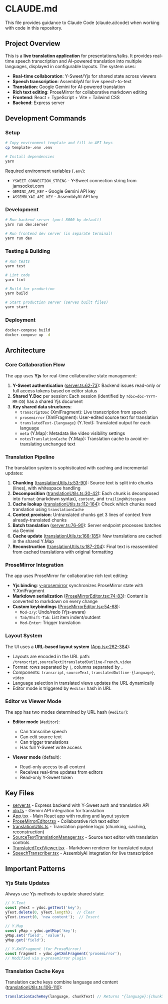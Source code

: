 # CLAUDE.md

This file provides guidance to Claude Code (claude.ai/code) when working with code in this repository.

## Project Overview

This is a **live translation application** for presentations/talks. It provides real-time speech transcription and AI-powered translation into multiple languages, displayed in configurable layouts. The system uses:

- **Real-time collaboration**: Y-Sweet/Yjs for shared state across viewers
- **Speech transcription**: AssemblyAI for live speech-to-text
- **Translation**: Google Gemini for AI-powered translation
- **Rich text editing**: ProseMirror for collaborative markdown editing
- **Frontend**: React + TypeScript + Vite + Tailwind CSS
- **Backend**: Express server

## Development Commands

### Setup
```bash
# Copy environment template and fill in API keys
cp template-.env .env

# Install dependencies
yarn
```

Required environment variables (`.env`):
- `YSWEET_CONNECTION_STRING` - Y-Sweet connection string from jamsocket.com
- `GEMINI_API_KEY` - Google Gemini API key
- `ASSEMBLYAI_API_KEY` - AssemblyAI API key

### Development
```bash
# Run backend server (port 8000 by default)
yarn run dev:server

# Run frontend dev server (in separate terminal)
yarn run dev
```

### Testing & Building
```bash
# Run tests
yarn test

# Lint code
yarn lint

# Build for production
yarn build

# Start production server (serves built files)
yarn start
```

### Deployment
```bash
docker-compose build
docker-compose up -d
```

## Architecture

### Core Collaboration Flow

The app uses **Yjs** for real-time collaborative state management:

1. **Y-Sweet authentication** ([server.ts:62-73](server.ts#L62-L73)): Backend issues read-only or full access tokens based on editor status
2. **Shared Y.Doc** per session: Each session (identified by `?doc=doc-YYYY-MM-DD`) has a shared Yjs document
3. **Key shared data structures**:
   - `transcriptDoc` (XmlFragment): Live transcription from speech
   - `prosemirror` (XmlFragment): User-edited source text for translation
   - `translatedText-{language}` (Y.Text): Translated output for each language
   - `meta` (Y.Map): Metadata like video visibility settings
   - `notesTranslationCache` (Y.Map): Translation cache to avoid re-translating unchanged text

### Translation Pipeline

The translation system is sophisticated with caching and incremental updates:

1. **Chunking** ([translationUtils.ts:53-90](translationUtils.ts#L53-L90)): Source text is split into chunks (lines), with whitespace handling
2. **Decomposition** ([translationUtils.ts:30-42](translationUtils.ts#L30-L42)): Each chunk is decomposed into `format` (markdown syntax), `content`, and `trailingWhitespace`
3. **Cache lookup** ([translationUtils.ts:112-164](translationUtils.ts#L112-L164)): Check which chunks need translation using `translationCache`
4. **Context provision**: Untranslated chunks get 3 lines of context from already-translated chunks
5. **Batch translation** ([server.ts:76-90](server.ts#L76-L90)): Server endpoint processes batches via Gemini
6. **Cache update** ([translationUtils.ts:166-185](translationUtils.ts#L166-L185)): New translations are cached in the shared Y.Map
7. **Reconstruction** ([translationUtils.ts:187-204](translationUtils.ts#L187-L204)): Final text is reassembled from cached translations with original formatting

### ProseMirror Integration

The app uses ProseMirror for collaborative rich text editing:

- **Yjs binding**: [y-prosemirror](https://github.com/yjs/y-prosemirror) synchronizes ProseMirror state with Y.XmlFragment
- **Markdown serialization** ([ProseMirrorEditor.tsx:74-83](ProseMirrorEditor.tsx#L74-L83)): Content is converted to markdown on every change
- **Custom keybindings** ([ProseMirrorEditor.tsx:54-68](ProseMirrorEditor.tsx#L54-L68)):
  - `Mod-z/y`: Undo/redo (Yjs-aware)
  - `Tab/Shift-Tab`: List item indent/outdent
  - `Mod-Enter`: Trigger translation

### Layout System

The UI uses a **URL-based layout system** ([App.tsx:262-384](App.tsx#L262-L384)):

- Layouts are encoded in the URL path: `/transcript,sourceText|translatedOutline-French,video`
- Format: rows separated by `|`, columns separated by `,`
- Components: `transcript`, `sourceText`, `translatedOutline-{language}`, `video`
- Language selection in translated views updates the URL dynamically
- Editor mode is triggered by `#editor` hash in URL

### Editor vs Viewer Mode

The app has two modes determined by URL hash (`#editor`):

- **Editor mode** (`#editor`):
  - Can transcribe speech
  - Can edit source text
  - Can trigger translations
  - Has full Y-Sweet write access

- **Viewer mode** (default):
  - Read-only access to all content
  - Receives real-time updates from editors
  - Read-only Y-Sweet token

## Key Files

- [server.ts](server.ts) - Express backend with Y-Sweet auth and translation API
- [nlp.ts](nlp.ts) - Gemini API integration for translation
- [App.tsx](src/App.tsx) - Main React app with routing and layout system
- [ProseMirrorEditor.tsx](src/ProseMirrorEditor.tsx) - Collaborative rich text editor
- [translationUtils.ts](src/translationUtils.ts) - Translation pipeline logic (chunking, caching, reconstruction)
- [SourceTextTranslationManager.tsx](src/SourceTextTranslationManager.tsx) - Source text editor with translation controls
- [TranslatedTextViewer.tsx](src/TranslatedTextViewer.tsx) - Markdown renderer for translated output
- [SpeechTranscriber.tsx](src/SpeechTranscriber.tsx) - AssemblyAI integration for live transcription

## Important Patterns

### Yjs State Updates

Always use Yjs methods to update shared state:

```typescript
// Y.Text
const yText = ydoc.getText('key');
yText.delete(0, yText.length);  // Clear
yText.insert(0, 'new content');  // Insert

// Y.Map
const yMap = ydoc.getMap('key');
yMap.set('field', 'value');
yMap.get('field');

// Y.XmlFragment (for ProseMirror)
const fragment = ydoc.getXmlFragment('prosemirror');
// Modified via y-prosemirror plugin
```

### Translation Cache Keys

Translation cache keys combine language and content ([translationUtils.ts:106-110](translationUtils.ts#L106-L110)):
```typescript
translationCacheKey(language, chunkText) // Returns "{language}:{chunkText}"
```

